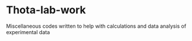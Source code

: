 # Thota-lab-work
Miscellaneous codes written to help with calculations and data analysis of experimental data 
